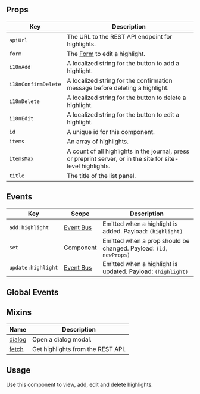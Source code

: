 ## Props

| Key | Description |
| --- | --- |
| `apiUrl` | The URL to the REST API endpoint for highlights. |
| `form` | The [Form](#/component/Form) to edit a highlight. |
| `i18nAdd` | A localized string for the button to add a highlight. |
| `i18nConfirmDelete` | A localized string for the confirmation message before deleting a highlight. |
| `i18nDelete` | A localized string for the button to delete a highlight. |
| `i18nEdit` | A localized string for the button to edit a highlight. |
| `id` | A unique id for this component. |
| `items` | An array of highlights. |
| `itemsMax` | A count of all highlights in the journal, press or preprint server, or in the site for site-level highlights. |
| `title` | The title of the list panel. |

## Events

| Key | Scope | Description |
| --- | --- | --- |
| `add:highlight` | [Event Bus](http://localhost:8080/#/pages/event-bus) | Emitted when a highlight is added. Payload: `(highlight)` |
| `set` | Component | Emitted when a prop should be changed. Payload: `(id, newProps)` |
| `update:highlight` | [Event Bus](http://localhost:8080/#/pages/event-bus) | Emitted when a highlight is updated. Payload: `(highlight)` |

## Global Events

## Mixins

| Name                      | Description                       |
| ------------------------- | --------------------------------- |
| [dialog](#/mixins/dialog) | Open a dialog modal.              |
| [fetch](#/mixins/fetch)   | Get highlights from the REST API. |

## Usage

Use this component to view, add, edit and delete highlights.
